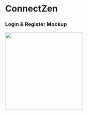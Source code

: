 # ConnectZen

### Login & Register Mockup
<img src="https://media.giphy.com/media/VXHv9VFiqOKZucigin/giphy.gif" width=250>
